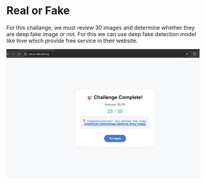 # Real or Fake #

For this challange, we must review 30 images and determine whether they are deep fake image or not. For this we can use deep fake detection model like hive which provide free service in their website.

![Solved](img/1.png)